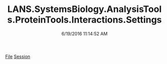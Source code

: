 ﻿---
title: LANS.SystemsBiology.AnalysisTools.ProteinTools.Interactions.Settings
date: 6/19/2016 11:14:52 AM
---

[File](T-LANS.SystemsBiology.AnalysisTools.ProteinTools.Interactions.Settings.File.html)
[Session](T-LANS.SystemsBiology.AnalysisTools.ProteinTools.Interactions.Settings.Session.html)
